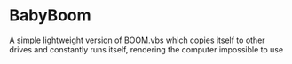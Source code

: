 # BabyBoom
A simple lightweight version of BOOM.vbs which copies itself to other drives and constantly runs itself, rendering the computer impossible to use
